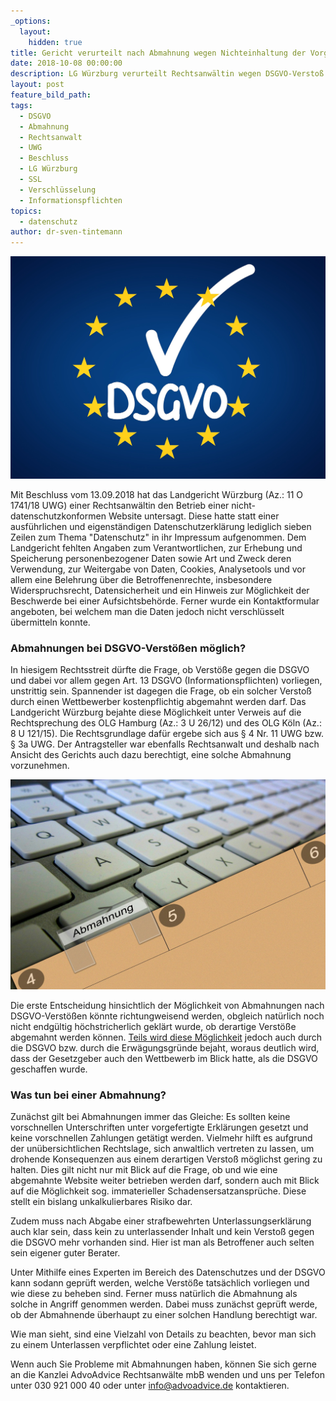 ```yaml
---
_options:
  layout:
    hidden: true
title: Gericht verurteilt nach Abmahnung wegen Nichteinhaltung der Vorgaben der DSGVO
date: 2018-10-08 00:00:00
description: LG Würzburg verurteilt Rechtsanwältin wegen DSGVO-Verstoß
layout: post
feature_bild_path:
tags:
  - DSGVO
  - Abmahnung
  - Rechtsanwalt
  - UWG
  - Beschluss
  - LG Würzburg
  - SSL
  - Verschlüsselung
  - Informationspflichten
topics:
  - datenschutz
author: dr-sven-tintemann
---
```


![](/uploads/dsgvo-3446011-1920-5.jpg)

Mit Beschluss vom 13.09.2018 hat das Landgericht W&uuml;rzburg (Az.: 11 O 1741/18 UWG) einer Rechtsanw&auml;ltin den Betrieb einer nicht-datenschutzkonformen Website untersagt. Diese hatte statt einer ausf&uuml;hrlichen und eigenst&auml;ndigen Datenschutzerkl&auml;rung lediglich sieben Zeilen zum Thema "Datenschutz" in ihr Impressum aufgenommen. Dem Landgericht fehlten Angaben zum Verantwortlichen, zur Erhebung und Speicherung personenbezogener Daten sowie Art und Zweck deren Verwendung, zur Weitergabe von Daten, Cookies, Analysetools und vor allem eine Belehrung &uuml;ber die Betroffenenrechte, insbesondere Widerspruchsrecht, Datensicherheit und ein Hinweis zur M&ouml;glichkeit der Beschwerde bei einer Aufsichtsbeh&ouml;rde. Ferner wurde ein Kontaktformular angeboten, bei welchem man die Daten jedoch nicht verschl&uuml;sselt &uuml;bermitteln konnte.

### Abmahnungen bei DSGVO-Verst&ouml;&szlig;en m&ouml;glich?

In hiesigem Rechtsstreit d&uuml;rfte die Frage, ob Verst&ouml;&szlig;e gegen die DSGVO und dabei vor allem gegen Art. 13 DSGVO (Informationspflichten) vorliegen, unstrittig sein. Spannender ist dagegen die Frage, ob ein solcher Versto&szlig; durch einen Wettbewerber kostenpflichtig abgemahnt werden darf. Das Landgericht W&uuml;rzburg bejahte diese M&ouml;glichkeit unter Verweis auf die Rechtsprechung des OLG Hamburg (Az.: 3 U 26/12) und des OLG K&ouml;ln (Az.: 8 U 121/15). Die Rechtsgrundlage daf&uuml;r ergebe sich aus &sect; 4 Nr. 11 UWG bzw. &sect; 3a UWG. Der Antragsteller war ebenfalls Rechtsanwalt und deshalb nach Ansicht des Gerichts auch dazu berechtigt, eine solche Abmahnung vorzunehmen.

![](/uploads/keyboard-286442-1280.jpg)

Die erste Entscheidung hinsichtlich der M&ouml;glichkeit von Abmahnungen nach DSGVO-Verst&ouml;&szlig;en k&ouml;nnte richtungweisend werden, obgleich nat&uuml;rlich noch nicht endg&uuml;ltig h&ouml;chstricherlich gekl&auml;rt wurde, ob derartige Verst&ouml;&szlig;e abgemahnt werden k&ouml;nnen. [Teils wird diese M&ouml;glichkeit](https://www.lto.de/recht/hintergruende/h/dsgvo-abmahnung-abmahnwelle-datenschutz-wettbewerbsrecht/) jedoch auch durch die DSGVO bzw. durch die Erw&auml;gungsgr&uuml;nde bejaht, woraus deutlich wird, dass der Gesetzgeber auch den Wettbewerb im Blick hatte, als die DSGVO geschaffen wurde.

### Was tun bei einer Abmahnung?

Zun&auml;chst gilt bei Abmahnungen immer das Gleiche: Es sollten keine vorschnellen Unterschriften unter vorgefertigte Erkl&auml;rungen gesetzt und keine vorschnellen Zahlungen get&auml;tigt werden. Vielmehr hilft es aufgrund der un&uuml;bersichtlichen Rechtslage, sich anwaltlich vertreten zu lassen, um drohende Konsequenzen aus einem derartigen Versto&szlig; m&ouml;glichst gering zu halten. Dies gilt nicht nur mit Blick auf die Frage, ob und wie eine abgemahnte Website weiter betrieben werden darf, sondern auch mit Blick auf die M&ouml;glichkeit sog. immaterieller Schadensersatzanspr&uuml;che. Diese stellt ein bislang unkalkulierbares Risiko dar.

Zudem muss nach Abgabe einer strafbewehrten Unterlassungserkl&auml;rung auch klar sein, dass kein zu unterlassender Inhalt und kein Versto&szlig; gegen die DSGVO mehr vorhanden sind. Hier ist man als Betroffener auch selten sein eigener guter Berater.

Unter Mithilfe eines Experten im Bereich des Datenschutzes und der DSGVO kann sodann gepr&uuml;ft werden, welche Verst&ouml;&szlig;e tats&auml;chlich vorliegen und wie diese zu beheben sind. Ferner muss nat&uuml;rlich die Abmahnung als solche in Angriff genommen werden. Dabei muss zun&auml;chst gepr&uuml;ft werde, ob der Abmahnende &uuml;berhaupt zu einer solchen Handlung berechtigt war.&nbsp;

Wie man sieht, sind eine Vielzahl von Details zu beachten, bevor man sich zu einem Unterlassen verpflichtet oder eine Zahlung leistet.

Wenn auch Sie Probleme mit Abmahnungen haben, k&ouml;nnen Sie sich gerne an die Kanzlei AdvoAdvice Rechtsanw&auml;lte mbB wenden und uns per Telefon unter 030 921 000 40 oder unter info@advoadvice.de kontaktieren.